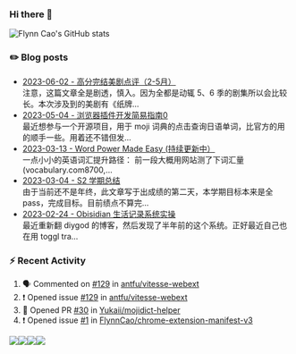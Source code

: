 ### Hi there 👋 

![Flynn Cao's GitHub stats](https://github-readme-stats-git-masterrstaa-rickstaa.vercel.app/api?username=FlynnCao&&show_icons=true&theme=dark)
<!-- Start

  <!--
  **FlynnCao/FlynnCao** is a ✨ _special_ ✨ repository because its `README.md` (this file) appears on your GitHub profile.

  Here are some ideas to get you started:

  - 🔭 I’m currently working on ...
  - 🌱 I’m currently learning ...
  - 👯 I’m looking to collaborate on ...
  - 🤔 I’m looking for help with ...
  - 💬 Ask me about ...
  - 📫 How to reach me: ...
  - 😄 Pronouns: ...
  - ⚡ Fun fact: ...
  -->

### ✏️ Blog posts
<!-- BLOG-POST-LIST:START -->
 * [2023-06-02 - 高分完结美剧点评（2-5月）](https://xlog.app/api/redirection?characterId=49213&noteId=50) <br> 
 注意，这篇文章全是剧透，慎入。因为全都是动辄 5、6 季的剧集所以会比较长。本次涉及到的美剧有《纸牌...
 * [2023-05-04 - 浏览器插件开发简易指南0](https://xlog.app/api/redirection?characterId=49213&noteId=10) <br> 
 最近想参与一个开源项目，用于 moji 词典的点击查询日语单词，比官方的用的顺手一些。用着还不错但发...
 * [2023-03-13 - Word Power Made Easy &lpar;持续更新中）](https://xlog.app/api/redirection?characterId=49213&noteId=5) <br> 
 一点小小的英语词汇提升路径：
前一段大概用网站测了下词汇量 &lpar;vocabulary.com8700,...
 * [2023-03-04 - S2 学期总结](https://xlog.app/api/redirection?characterId=49213&noteId=3) <br> 
 由于当前还不是年终，此文章写于出成绩的第二天，本学期目标本来是全 pass，完成目标。目前绩点不算完...
 * [2023-02-24 - Obisidian 生活记录系统实操](https://xlog.app/api/redirection?characterId=49213&noteId=2) <br> 
 最近重新翻 diygod 的博客，然后发现了半年前的这个系统。正好最近自己也在用 toggl tra...<!-- BLOG-POST-LIST:END -->

### :zap: Recent Activity

<!--START_SECTION:activity-->
1. 🗣 Commented on [#129](https://github.com/antfu/vitesse-webext/issues/129) in [antfu/vitesse-webext](https://github.com/antfu/vitesse-webext)
2. ❗ Opened issue [#129](https://github.com/antfu/vitesse-webext/issues/129) in [antfu/vitesse-webext](https://github.com/antfu/vitesse-webext)
3. 💪 Opened PR [#30](https://github.com/Yukaii/mojidict-helper/pull/30) in [Yukaii/mojidict-helper](https://github.com/Yukaii/mojidict-helper)
4. ❗️ Opened issue [#1](https://github.com/FlynnCao/chrome-extension-manifest-v3/issues/1) in [FlynnCao/chrome-extension-manifest-v3](https://github.com/FlynnCao/chrome-extension-manifest-v3)
<!--END_SECTION:activity-->

 
 
 <p style="display:flex">
 <a href="https://t.me/flynncao/"><img src="https://img.shields.io/badge/Telegram-2CA5E0?style=for-the-badge&logo=telegram&logoColor=white"/>
</a>
  
<a href="https://discord.gg/v2bzdj7j">
  <img src="https://img.shields.io/badge/Discord-7289DA?style=for-the-badge&logo=discord&logoColor=white"/>
 </a>
  
<a href="https://dev.to/flynncao">
  <img src="https://img.shields.io/badge/dev.to-0A0A0A?style=for-the-badge&logo=devdotto&logoColor=white"/>
  </a>
 
 <a href="https://www.goodreads.com/user/show/165341751-cornfieldchase">
   <img src="https://img.shields.io/badge/Goodreads-372213?style=for-the-badge&logo=goodreads&logoColor=white"/>
  </a>
  
 
  
</p>
 







